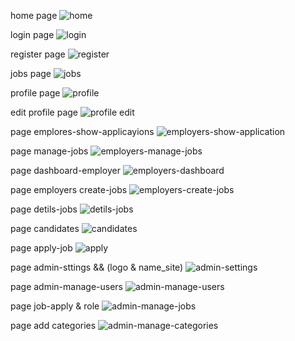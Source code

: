 home page
![home](https://github.com/user-attachments/assets/66d630d7-2c6c-40ae-961a-92b9963c7e22)

login page 
![login](https://github.com/user-attachments/assets/4c487b89-2dbb-4dfd-a372-4b7b9a34361b)

register page
![register](https://github.com/user-attachments/assets/aa4c570b-9f95-4ceb-8fd4-c7923aa1b31b)

jobs page
![jobs](https://github.com/user-attachments/assets/9059436f-4ac3-4703-832b-ed620306420e)

profile page
![profile](https://github.com/user-attachments/assets/13942e5e-38e1-4521-8260-425a162b1d2d)

edit profile page 
![profile edit](https://github.com/user-attachments/assets/fedceb58-3f0e-4936-a6a1-5bee4da55647)

page emplores-show-applicayions
![employers-show-application](https://github.com/user-attachments/assets/77d2bb75-7c74-46f9-a586-c2f581be89ec)

page manage-jobs
![employers-manage-jobs](https://github.com/user-attachments/assets/10474a6a-eab9-4019-b1dd-ae47bbd501df)

page dashboard-employer
![employers-dashboard](https://github.com/user-attachments/assets/eddb5cc2-a7d1-4d2e-8f4c-3458ee1c5fec)

page employers create-jobs 
![employers-create-jobs](https://github.com/user-attachments/assets/d251d351-03c4-4599-bced-e5b7de41167e)

page detils-jobs
![detils-jobs](https://github.com/user-attachments/assets/9714817e-c00c-4fdf-91f9-73eaa253c128)

page candidates
![candidates](https://github.com/user-attachments/assets/7c02c776-9a50-4057-ac77-6189a47304f6)

page apply-job
![apply](https://github.com/user-attachments/assets/b7cf7a15-5d91-46c3-a2f9-12df48b16154)

page admin-sttings && (logo & name_site)
![admin-settings](https://github.com/user-attachments/assets/e55cad24-c751-4e2f-9b3a-6492d52183a5)

page admin-manage-users
![admin-manage-users](https://github.com/user-attachments/assets/d757d492-1c08-45bd-a713-0051edd448ed)

page job-apply & role 
![admin-manage-jobs](https://github.com/user-attachments/assets/1d2384e3-69a3-4e49-b6f2-55bc76eede38)

page add categories
![admin-manage-categories](https://github.com/user-attachments/assets/b327456d-64fe-4b1f-94c0-b28b947c8e69)
